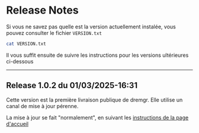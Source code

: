 # Release Notes

Si vous ne savez pas quelle est la version actuellement instalée, vous pouvez
consulter le fichier `VERSION.txt`
~~~sh
cat VERSION.txt
~~~

Il vous suffit ensuite de suivre les instructions pour les versions ultérieures
ci-dessous

----

## Release 1.0.2 du 01/03/2025-16:31

Cette version est la première livraison publique de dremgr. Elle utilise un
canal de mise à jour pérenne.

La mise à jour se fait "normalement", en suivant les
[instructions de la page d'accueil](README.md)

